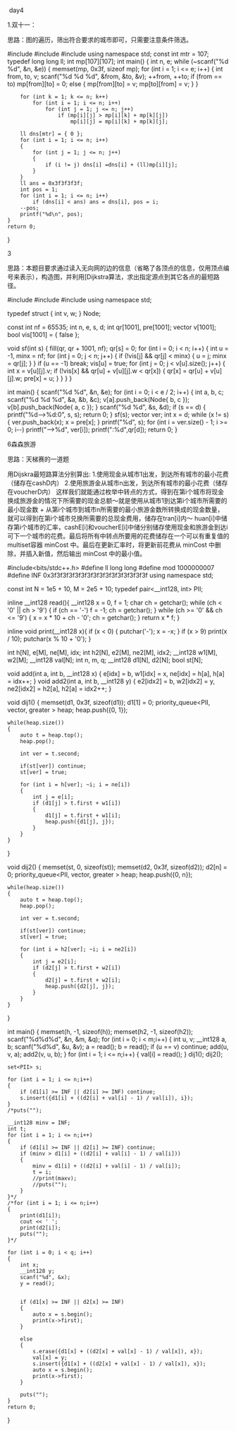 ​                                                                           day4

1.双十一：

思路：图的遍历，筛出符合要求的城市即可，只需要注意条件筛选。

#include <cstdio>
#include <cstring>
#include <algorithm>
using namespace std;
const int mtr = 107;
typedef long long ll;
int mp[107][107];
int main()
{
    int n, e;
    while (~scanf("%d %d", &n, &e))
    {
        memset(mp, 0x3f, sizeof mp);
        for (int i = 1; i <= e; i++)
        {
            int from, to, v;
            scanf("%d %d %d", &from, &to, &v);
            ++from, ++to;
            if (from == to) mp[from][to] = 0;
            else
            {
                mp[from][to] = v;
                mp[to][from] = v;
            }
        }

        for (int k = 1; k <= n; k++)
            for (int i = 1; i <= n; i++)
                for (int j = 1; j <= n; j++)
                    if (mp[i][j] > mp[i][k] + mp[k][j])
                        mp[i][j] = mp[i][k] + mp[k][j];
    
        ll dns[mtr] = { 0 };
        for (int i = 1; i <= n; i++)
        {
            for (int j = 1; j <= n; j++)
            {
                if (i != j) dns[i] =dns[i] + (ll)mp[i][j];
            }
        }
        ll ans = 0x3f3f3f3f;
        int pos = 1;
        for (int i = 1; i <= n; i++)
            if (dns[i] < ans) ans = dns[i], pos = i;
        --pos;
        printf("%d\n", pos);
    }
    return 0;
}

3

思路：本题目要求通过读入无向网的边的信息（省略了各顶点的信息，仅用顶点编号来表示），构造图，并利用[Dijkstra算法，求出指定源点到其它各点的最短路径。

#include <iostream>
#include <vector>
#include<cstring>
using namespace std;

typedef struct {
    int v, w;
} Node;

const int nf = 65535;
int n, e, s, d;
int qr[1001], pre[1001];
vector<Node> v[1001];
bool vis[1001] = { false };

void sf(int s) {
    fill(qr, qr + 1001, nf);
    qr[s] = 0;
    for (int i = 0; i < n; i++) {
        int u = -1, minx = nf;
        for (int j = 0; j < n; j++) {
            if (!vis[j] && qr[j] < minx) {
                u = j;
                minx = qr[j];
            }
        }
        if (u == -1)
            break;
        vis[u] = true;
        for (int j = 0; j < v[u].size(); j++) {
            int x = v[u][j].v;
            if (!vis[x] && qr[u] + v[u][j].w < qr[x]) {
                qr[x] = qr[u] + v[u][j].w;
                pre[x] = u;
            }
        }
    }
}

int main() {
    scanf("%d %d", &n, &e);
    for (int i = 0; i < e / 2; i++) {
        int a, b, c;
        scanf("%d %d %d", &a, &b, &c);
        v[a].push_back(Node{ b, c });
        v[b].push_back(Node{ a, c });
    }
    scanf("%d %d", &s, &d);
    if (s == d) {
        printf("%d-->%d:0", s, s);
        return 0;
    }
   sf(s);
    vector<int> ver;
    int x = d;
    while (x != s) {
        ver.push_back(x);
        x = pre[x];
    }
    printf("%d", s);
    for (int i = ver.size() - 1; i >= 0; i--)
        printf("-->%d", ver[i]);
    printf(":%d",qr[d]);
    return 0;
}

6森森旅游

思路：天梯赛的一道题

用Dijskra最短路算法分别算出:
1.使用现金从城市1出发，到达所有城市的最小花费（储存在cashD内）
2.使用旅游金从城市n出发，到达所有城市的最小花费（储存在voucherD内）
这样我们就能通过枚举中转点的方式，得到在第i个城市将现金换成旅游金的情况下所需要的现金总额～就是使用从城市1到达第i个城市所需要的最小现金数 + 从第i个城市到城市n所需要的最小旅游金数所转换成的现金数量，就可以得到在第i个城市兑换所需要的总现金费用，储存在tran[i]内～
huan[i]中储存第i个城市的汇率，cashE[i]和voucherE[i]中储分别储存使用现金和旅游金到达i可下一个城市的花费。最后将所有中转点所要用的花费储存在一个可以有重复值的multiset容器 minCost 中。最后在更新汇率时，将更新前花费从 minCost 中删除，并插入新值，然后输出 minCost 中的最小值。

#include<bits/stdc++.h>
#define ll long long
#define mod 1000000007
#define INF 0x3f3f3f3f3f3f3f3f3f3f3f3f3f3f3f3f
using namespace std;

const int N = 1e5 + 10, M = 2e5 + 10;
typedef pair<__int128, int> PII;

inline __int128 read(){
    __int128 x = 0, f = 1;
    char ch = getchar();
    while (ch < '0' || ch > '9')
    {
        if (ch == '-')
            f = -1;
        ch = getchar();
    }
    while (ch >= '0' && ch <= '9')
    {
        x = x * 10 + ch - '0';
        ch = getchar();
    }
    return x * f;
}

inline void print(__int128 x){
    if (x < 0)
    {
        putchar('-');
        x = -x;
    }
    if (x > 9)
        print(x / 10);
    putchar(x % 10 + '0');
}

int h[N], e[M], ne[M], idx;
int h2[N], e2[M], ne2[M], idx2;
__int128 w1[M], w2[M];
__int128 val[N];
int n, m, q;
__int128 d1[N], d2[N];
bool st[N];

void add(int a, int b, __int128 x)
{
    e[idx] = b, w1[idx] = x, ne[idx] = h[a], h[a] = idx++;
}
void add2(int a, int b, __int128 y)
{
    e2[idx2] = b, w2[idx2] = y, ne2[idx2] = h2[a], h2[a] = idx2++;
}

void dij1()
{
    memset(d1, 0x3f, sizeof(d1));
    d1[1] = 0;
    priority_queue<PII, vector<PII>, greater<PII> > heap;
    heap.push({0, 1});

    while(heap.size())
    {
        auto t = heap.top();
        heap.pop();
    
        int ver = t.second;
    
        if(st[ver]) continue;
        st[ver] = true;
    
        for (int i = h[ver]; ~i; i = ne[i])
        {
            int j = e[i];
            if (d1[j] > t.first + w1[i])
            {
                d1[j] = t.first + w1[i];
                heap.push({d1[j], j});
            }
        }
    }
}

void dij2()
{
    memset(st, 0, sizeof(st));
    memset(d2, 0x3f, sizeof(d2));
    d2[n] = 0;
    priority_queue<PII, vector<PII>, greater<PII> > heap;
    heap.push({0, n});

    while(heap.size())
    {
        auto t = heap.top();
        heap.pop();
    
        int ver = t.second;
    
        if(st[ver]) continue;
        st[ver] = true;
    
        for (int i = h2[ver]; ~i; i = ne2[i])
        {
            int j = e2[i];
            if (d2[j] > t.first + w2[i])
            {
                d2[j] = t.first + w2[i];
                heap.push({d2[j], j});
            }
        }
    }
}


int main()
{
    memset(h, -1, sizeof(h));
    memset(h2, -1, sizeof(h2));
    scanf("%d%d%d", &n, &m, &q);
    for (int i = 0; i < m;i++)
    {
        int u, v;
        __int128 a, b;
        scanf("%d%d", &u, &v);
        a = read();
        b = read();
        if (u == v)
            continue;
        add(u, v, a);
        add2(v, u, b);
    }
    for (int i = 1; i <= n;i++)
    {
        val[i] = read();
    }
    dij1();
    dij2();

    set<PII> s;
    
    for (int i = 1; i <= n;i++)
    {
        if (d1[i] >= INF || d2[i] >= INF) continue;
        s.insert({d1[i] + ((d2[i] + val[i] - 1) / val[i]), i});
    }
    /*puts("");
    
    __int128 minv = INF;
    int t;
    for (int i = 1; i <= n;i++)
    {
        if (d1[i] >= INF || d2[i] >= INF) continue;
        if (minv > d1[i] + ((d2[i] + val[i] - 1) / val[i]))
        {
            minv = d1[i] + ((d2[i] + val[i] - 1) / val[i]);
            t = i;
            //print(maxv);
            //puts("");
        }
    }*/
    /*for (int i = 1; i <= n;i++)
    {
        print(d1[i]);
        cout << ' ';
        print(d2[i]);
        puts("");
    }*/
    
    for (int i = 0; i < q; i++)
    {
        int x;
        __int128 y;
        scanf("%d", &x);
        y = read();


        if (d1[x] >= INF || d2[x] >= INF)
        {
            auto x = s.begin();
            print(x->first);
        }
    
        else
        {
            s.erase({d1[x] + ((d2[x] + val[x] - 1) / val[x]), x});
            val[x] = y;
            s.insert({d1[x] + ((d2[x] + val[x] - 1) / val[x]), x});
            auto x = s.begin();
            print(x->first);
        }
    
        puts("");
    }
    return 0;
}

